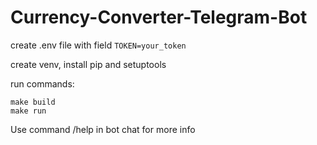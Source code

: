 # Currency-Converter-Telegram-Bot

create .env file with field 
`TOKEN=your_token`

create venv, install pip and setuptools

run commands:
```
make build
make run
```

Use command /help in bot chat for more info

